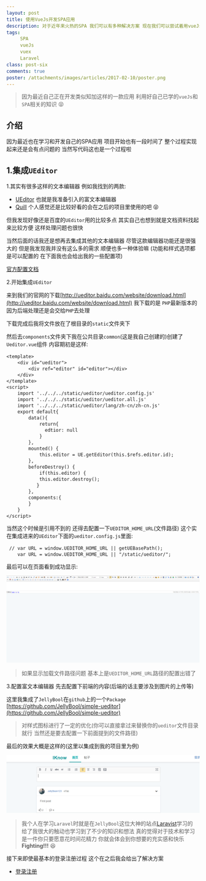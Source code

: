 ```yaml
---
layout: post
title: 使用VueJs开发SPA应用
description: 对于近年来火热的SPA 我们可以有多种解决方案 现在我们可以尝试着用vueJs去开发我们的SPA应用
tags:
     SPA
     vueJs
     vuex
     Laravel
class: post-six
comments: true
poster: /attachments/images/articles/2017-02-10/poster.png
---
```


> 因为最近自己正在开发类似知加这样的一款应用 利用好自己已学的`vueJs`和`SPA`相关的知识 :stuck_out_tongue_closed_eyes:

## 介绍
因为最近也在学习和开发自己的SPA应用 项目开始也有一段时间了 整个过程实现起来还是会有点问题的 当然写代码这也是一个过程啦

## 1.集成`UEditor`
1.其实有很多这样的文本编辑器 例如我找到的两款:
- [UEditor](http://ueditor.baidu.com/website/index.html) 也就是我准备引入的富文本编辑器
- [Quill](https://quilljs.com/)  个人感觉还是比较好看的会在之后的项目里使用的吧 :stuck_out_tongue_closed_eyes:


但我发现好像还是百度的`UEditor`用的比较多点 其实自己也想到就是文档资料找起来比较方便 这样处理问题也很快

当然后面的话我还是想再去集成其他的文本编辑器 尽管这款编辑器功能还是很强大的 但是我发现我并没有这么多的需求 顺便也多一种体验嘛
(功能和样式选项都是可以配置的 在下面我也会给出我的一些配置项)

[官方配置文档](http://fex.baidu.com/ueditor/#start-config)

2.开始集成`UEditor`

来到我们的官网的下载[http://ueditor.baidu.com/website/download.html](http://ueditor.baidu.com/website/download.html) 我下载的是
`PHP`最新版本的 因为后端处理还是会交给`PHP`去处理

下载完成后我将文件放在了根目录的`static`文件夹下

然后去`components`文件夹下我在公共目录`common`(这是我自己创建的)创建了`Ueditor.vue`组件
内容期初是这样:
```php?start_inline=1
<template>
    <div id="ueditor">
        <div ref="editor" id="editor"></div>
    </div>
</template>
<script>
    import '../../../static/ueditor/ueditor.config.js'
    import '../../../static/ueditor/ueditor.all.js'
    import '../../../static/ueditor/lang/zh-cn/zh-cn.js'
    export default{
        data(){
            return{
              edtior: null
            }
        },
        mounted() {
            this.editor = UE.getEditor(this.$refs.editor.id);
        },
        beforeDestroy() {
            if(this.editor) {
            this.editor.destroy();
           }
        },
        components:{
        }
    }
</script>
```
当然这个时候是引用不到的 还得去配置一下`UEDITOR_HOME_URL`(文件路径)
这个实在集成进来的`UEditor`下面的`ueditor.config.js`里面:
```php?start_inline=1
 // var URL = window.UEDITOR_HOME_URL || getUEBasePath();
    var URL = window.UEDITOR_HOME_URL || "/static/ueditor/";
```
最后可以在页面看到成功显示:

![first](/attachments/images/articles/2017-02-10/first.png)

> 如果显示加载文件路径问题 基本上是`UEDITOR_HOME_URL`路径的配置出错了

3.配置富文本编辑器
先去配置下前端的内容(后端的话主要涉及到图片的上传等)

这里我集成了`JellyBool`在`github`上的一个`Package` [https://github.com/JellyBool/simple-ueditor](https://github.com/JellyBool/simple-ueditor)

> 对样式图标进行了一定的优化(你可以直接拿过来替换你的`ueditor`文件目录就行 当然还是要去配置一下前面提到的文件路径)

最后的效果大概是这样的(这里以集成到我的项目里为例)

![second](/attachments/images/articles/2017-02-10/second.png)

> 我个人在学习`Laravel`时就是在`JellyBool`这位大神的站点[Laravist](https://www.laravist.com/)学习的 给了我很大的触动也学习到了不少的知识和想法
真的觉得对于技术和学习是一件你只要愿意花时间花精力 你就会体会到你想要的充实感和快乐  **Fighting!!!** :laughing:

接下来即使最基本的登录注册过程 这个在之后我会给出了解决方案

- [登录注册](http://jellybook.me/articles/2017/02/light-weight-vue-validation)